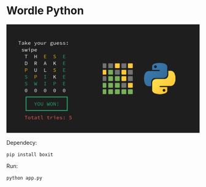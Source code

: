 # Wordle Python

![alt text](./wordle.png)

Dependecy:
``` shell
pip install boxit
```

Run:
```
python app.py
```